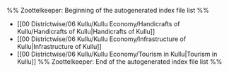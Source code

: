 %% Zoottelkeeper: Beginning of the autogenerated index file list  %%
-  [[00 Districtwise/06 Kullu/Kullu Economy/Handicrafts of Kullu/Handicrafts of Kullu|Handicrafts of Kullu]]
-  [[00 Districtwise/06 Kullu/Kullu Economy/Infrastructure of Kullu|Infrastructure of Kullu]]
-  [[00 Districtwise/06 Kullu/Kullu Economy/Tourism in Kullu|Tourism in Kullu]]
%% Zoottelkeeper: End of the autogenerated index file list  %%
